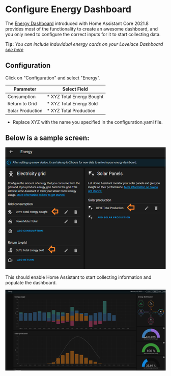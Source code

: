 # Configure Energy Dashboard
The [Energy Dashboard](https://www.home-assistant.io/blog/2021/08/04/home-energy-management/) introduced with Home Assistant Core 2021.8 provides most of the functionality to create an awesome dashboard, and you only need to configure the correct inputs for it to start collecting data.

**Tip:**
*You can include induvidual energy cards on your Lovelace Dashboard [see here](https://www.home-assistant.io/lovelace/energy/)* 

## Configuration
Click on "Configuration" and select "Energy". 

| Parameter | Select Field |
| -- | --|
| Consumption| * XYZ Total Energy Bought |
| Return to Grid| * XYZ Total Energy Sold |
| Solar Production | * XYZ Total Production |

* Replace XYZ with the name you specified in the configuration.yaml file.

## Below is a sample screen:
![Configuration](./energy_config.png)

This should enable Home Assistant to start collecting information and populate the dashboard.

![Dashboard](./energy.png)